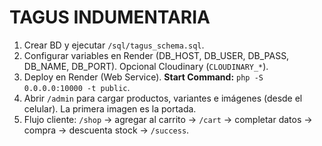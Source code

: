 # TAGUS INDUMENTARIA


1. Crear BD y ejecutar `/sql/tagus_schema.sql`.
2. Configurar variables en Render (DB_HOST, DB_USER, DB_PASS, DB_NAME, DB_PORT). Opcional Cloudinary (`CLOUDINARY_*`).
3. Deploy en Render (Web Service). **Start Command:** `php -S 0.0.0.0:10000 -t public`.
4. Abrir `/admin` para cargar productos, variantes e imágenes (desde el celular). La primera imagen es la portada.
5. Flujo cliente: `/shop` → agregar al carrito → `/cart` → completar datos → compra → descuenta stock → `/success`.